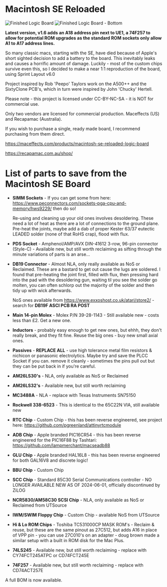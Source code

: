 # Macintosh SE Reloaded

![Finished Logic Board](/macseboard-final-rev15-release.jpg)
![Finished Logic Board - Bottom](/macseboard-final-rev15-release-rear.jpg)

**Latest version, v1.6 adds an A18 address pin next to UE1, a 74F257 to allow for potential ROM upgrades as the standard ROM sockets only allow A1 to A17 address lines.**

So many classic macs, starting with the SE, have died because of Apple's short sighted decision to add a battery to the board. This inevitably leaks and causes a horrific amount of damage. Luckily - most of the custom chips survive even this, so I decided to make a near 1:1 reproduction of the board, using Sprint Layout v6.0

Project inspired by Rob 'Peepo' Taylors work on the A500++ and the SixtyClone PCB's, which in turn were inspired by John 'Chucky' Hertell. 

Please note - this project is licensed under CC-BY-NC-SA - it is NOT for commercial use.

Only two vendors are licensed for commercial production. Maceffects (US) and Recapamac (Australia). 

If you wish to purchase a single, ready made board, I recommend purchasing from them direct. 

https://maceffects.com/products/macintosh-se-reloaded-logic-board

https://recapamac.com.au/shop/

# List of parts to save from the Macintosh SE Board

* **SIMM Sockets** - If you can get some from here: https://www.peconnectors.com/sockets-pga-cpu-and-memory/hws9229/ then do so! 
 
  Re-using and cleaning up your old ones involves desoldering. These need a lot of heat as there are a lot of connections to the ground plane. Pre-heat the joints, maybe add a dab of proper Kester 63/37 eutectic LEADED solder (none of that RoHS crap), flood with flux. 
* **PDS Socket** - Amphenol/AMP/AVX DIN-41612 3-row, 96-pin connector (Style-C) - Available new, but still worth reclaiming as sifting through the minute variations of parts is an arse...
* **DB19 Connector** - Almost NLA, only really available as NoS or Reclaimed. These are a bastard to get out cause the lugs are soldered. I found that pre-heating the joint first, filled with flux, then pressing hard into the pad with the desoldering gun, waiting til you see the solder go molten, you can often schlorp out the majority of the solder and then tidy up with wick afterwards. 
 
  NoS ones available from https://www.exxoshost.co.uk/atari/store2/ - search for **DB19F ASCI PCB RA POST**
* **Main 14-pin Molex** - Molex P/N 39-28-1143 - Still available new - costs less than £2. Get a new one. 
* **Inductors** - probably easy enough to get new ones, but ehhh, they don't really break, and they fit fine. Reuse the big ones - buy new small axial ones.  
* **Passives** - **REPLACE ALL** - use high tolerance metal film resistors & nichicon or panasonic electrolytics. Maybe try and save the PLCC Socket if you can. remove it cleanly - sometimes the pins pull out but they can be put back in if you're careful. 
* **AM26LS30's** - NLA, only available as NoS or Reclaimed
* **AM26LS32's** - Available new, but still worth reclaiming
* **MC3488A** - NLA - replace with Texas Instruments SN75150
* **Rockwell 338-6523** - This is identical to the 65C22N VIA, still available new
* **RTC Chip** - Custom Chip - this has been reverse engineered, see project here: https://github.com/pgreenland/attinyrtcmodule
* **ADB Chip** - Apple branded PIC16CR54 - this has been reverse engineered for the PIC16F88 by Tashtari: https://github.com/lampmerchant/macseadb88
* **GLU Chip** - Apple branded HAL16L8 - this has been reverse engineered for both GAL16V8 and discrete logic!
* **BBU Chip** - Custom Chip
* **SCC Chip** - Standard 85C30 Serial Communications controller - NO LONGER AVAILABLE NEW AS OF 2024-06-01, officially discontinued by ZiLOG
* **NCR5830/AM58C30 SCSI Chip** - NLA, only available as NoS or Reclaimed from UTSource
* **IWM/SWIM Floppy Chip** - Custom Chip - available NoS from UTSource
* **Hi & Lo ROM Chips** - Toshiba TC531000CP MASK ROM's - Reclaim & reuse, but these are the same pinout as 27C512, but adds A16 in place of VPP pin - you can use 27C010's on an adapter - doug brown made a similar setup with a built in ROM disk for the Mac Plus. 
* **74LS245** - Available new, but still worth reclaiming - replace with CY74FCT245ATPC or CD74FCT245E
* **74F257** - Available new, but still worth reclaiming - replace with CD74ACT257E

A full BOM is now available. 
